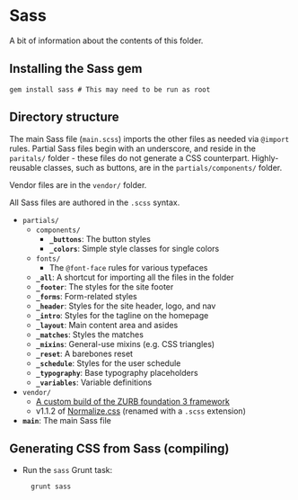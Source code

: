 Sass
====

A bit of information about the contents of this folder.

Installing the Sass gem
-----------------------

    gem install sass # This may need to be run as root

Directory structure
-------------------

The main Sass file (`main.scss`) imports the other files as needed via `@import` rules. Partial Sass files begin with an underscore, and reside in the `paritals/` folder - these files do not generate a CSS counterpart. Highly-reusable classes, such as buttons, are in the `partials/components/` folder.

Vendor files are in the `vendor/` folder.

All Sass files are authored in the `.scss` syntax.

- `partials/`
    - `components/`
        - **`_buttons`**: The button styles
        - **`_colors`**: Simple style classes for single colors
    - `fonts/`
        - The `@font-face` rules for various typefaces
    - **`_all`**: A shortcut for importing all the files in the folder
    - **`_footer`**: The styles for the site footer
    - **`_forms`**: Form-related styles
    - **`_header`**: Styles for the site header, logo, and nav
    - **`_intro`**: Styles for the tagline on the homepage
    - **`_layout`**: Main content area and asides
    - **`_matches`**: Styles the matches
    - **`_mixins`**: General-use mixins (e.g. CSS triangles)
    - **`_reset`**: A barebones reset
    - **`_schedule`**: Styles for the user schedule
    - **`_typography`**: Base typography placeholders
    - **`_variables`**: Variable definitions
- `vendor/`
    - [A custom build of the ZURB foundation 3 framework](http://foundation.zurb.com/download-f3.php)
    - v1.1.2 of [Normalize.css](http://necolas.github.io/normalize.css/) (renamed with a `.scss` extension)
- **`main`**: The main Sass file

Generating CSS from Sass (compiling)
------------------------------------

- Run the `sass` Grunt task:

        grunt sass
